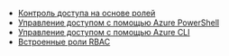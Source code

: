 * [Контроль доступа на основе ролей](../articles/active-directory/role-based-access-control-configure.md)
* [Управление доступом с помощью Azure PowerShell](../articles/active-directory/role-based-access-control-manage-access-powershell.md)
* [Управление доступом с помощью Azure CLI](../articles/active-directory/role-based-access-control-manage-access-azure-cli.md)
* [Встроенные роли RBAC](../articles/active-directory/role-based-access-built-in-roles.md)

<!---HONumber=AcomDC_0302_2016--->